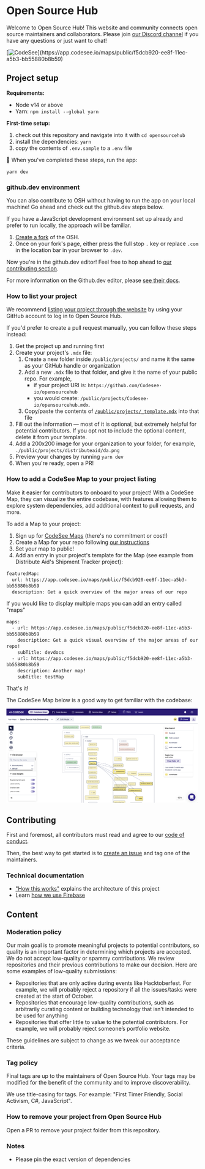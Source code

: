 # Open Source Hub

Welcome to Open Source Hub! This website and community connects open source maintainers and collaborators. Please join [our Discord channel](https://discord.gg/opensource) if you have any questions or just want to chat!

[![CodeSee](https://codesee-docs.s3.amazonaws.com/badge.svg?)](https://app.codesee.io/maps/public/f5dcb920-ee8f-11ec-a5b3-bb55880b8b59)

## Project setup

**Requirements:**

- Node v14 or above
- Yarn: `npm install --global yarn`

**First-time setup:**

1. check out this repository and navigate into it with `cd opensourcehub`
2. install the dependencies: `yarn`
3. copy the contents of `.env.sample` to a `.env` file

🚀 When you've completed these steps, run the app:

```
yarn dev
```

### github.dev environment

You can also contribute to OSH without having to run the app on your local machine! Go ahead and check out the github.dev steps below.

If you have a JavaScript development environment set up already and prefer to run locally, the approach will be familiar.

1. [Create a fork](https://docs.github.com/en/get-started/quickstart/fork-a-repo) of the OSH.
1. Once on your fork's page, either press the full stop `.` key or replace `.com` in the location bar in your browser to `.dev`.

Now you're in the github.dev editor! Feel free to hop ahead to [our contributing section](#contributing).

For more information on the Github.dev editor, please [see their docs](https://docs.github.com/en/codespaces/the-githubdev-web-based-editor).

### How to list your project

We recommend [listing your project through the website](https://opensourcehub.io/list-project) by using your GitHub account to log in to Open Source Hub.

If you'd prefer to create a pull request manually, you can follow these steps instead:

1. Get the project up and running first
1. Create your project's `.mdx` file:
   1. Create a new folder inside `/public/projects/` and name it the same as your GitHub handle or organization
   1. Add a new `.mdx` file to that folder, and give it the name of your public repo. For example,
      - if your project URl is: `https://github.com/Codesee-io/opensourcehub`
      - you would create: `/public/projects/Codesee-io/opensourcehub.mdx`.
   1. Copy/paste the contents of [`/public/projects/_template.mdx`](https://raw.githubusercontent.com/Codesee-io/opensourcehub/main/public/projects/_template.mdx) into that file
1. Fill out the information — most of it is optional, but extremely helpful for potential contributors. If you opt not to include the optional content, delete it from your template.
1. Add a 200x200 image for your organization to your folder, for example, `./public/projects/distributeaid/da.png`
1. Preview your changes by running `yarn dev`
1. When you're ready, open a PR!

### How to add a CodeSee Map to your project listing

Make it easier for contributors to onboard to your project! With a CodeSee Map, they can visualize the entire codebase, with features allowing them to explore system dependencies, add additional context to pull requests, and more.

To add a Map to your project:

1. Sign up for [CodeSee Maps](https://codesee.io) (there's no commitment or cost!)
1. Create a Map for your repo following [our instructions](https://docs.codesee.io/en/latest/)
1. Set your map to public!
1. Add an entry in your project's template for the Map (see example from Distribute Aid's Shipment Tracker project):

```
featuredMap:
  url: https://app.codesee.io/maps/public/f5dcb920-ee8f-11ec-a5b3-bb55880b8b59
  description: Get a quick overview of the major areas of our repo
```

If you would like to display multiple maps you can add an entry called "maps"

```
maps:
  - url: https://app.codesee.io/maps/public/f5dcb920-ee8f-11ec-a5b3-bb55880b8b59
    description: Get a quick visual overview of the major areas of our repo!
    subTitle: devdocs
  - url: https://app.codesee.io/maps/public/f5dcb920-ee8f-11ec-a5b3-bb55880b8b59
    description: Another map!
    subTitle: testMap
```

That's it!

The CodeSee Map below is a good way to get familiar with the codebase:

[<img alt="CodeSee Map preview" src="docs/codebase-map.png" width="500">](https://app.codesee.io/maps/public/f5dcb920-ee8f-11ec-a5b3-bb55880b8b59)

## Contributing

First and foremost, all contributors must read and agree to our [code of conduct](https://github.com/Codesee-io/opensourcehub/blob/main/code_of_conduct.md).

Then, the best way to get started is to [create an issue](https://github.com/Codesee-io/opensourcehub/issues) and tag one of the maintainers.

### Technical documentation

- ["How this works"](./docs/how-this-works.md) explains the architecture of this project
- Learn [how we use Firebase](./docs/firebase.md)

## Content

### Moderation policy

Our main goal is to promote meaningful projects to potential contributors, so quality is an important factor in determining which projects are accepted. We do not accept low-quality or spammy contributions. We review repositories and their previous contributions to make our decision. Here are some examples of low-quality submissions:

- Repositories that are only active during events like Hacktoberfest. For example, we will probably reject a repository if all the issues/tasks were created at the start of October.
- Repositories that encourage low-quality contributions, such as arbitrarily curating content or building technology that isn’t intended to be used for anything
- Repositories that offer little to value to the potential contributors. For example, we will probably reject someone’s portfolio website.

These guidelines are subject to change as we tweak our acceptance criteria.

### Tag policy

Final tags are up to the maintainers of Open Source Hub. Your tags may be modified for the benefit of the community and to improve discoverability.

We use title-casing for tags. For example: "First Timer Friendly, Social Activism, C#, JavaScript".

### How to remove your project from Open Source Hub

Open a PR to remove your project folder from this repository.

### Notes

- Please pin the exact version of dependencies
